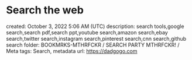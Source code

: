 # Search the web

created: October 3, 2022 5:06 AM (UTC)
description: search tools,google search,search pdf,search ppt,youtube search,amazon search,ebay search,twitter search,instagram search,pinterest search,cnn search,github search
folder: BOOKMRKS-MTHRFCKR / SEARCH PARTY MTHRFCKR! / Meta
tags: Search, metadata
url: https://dadgogo.com